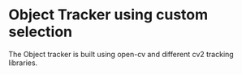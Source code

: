 # Object Tracker using custom selection

The Object tracker is built using open-cv and different cv2 tracking libraries.

